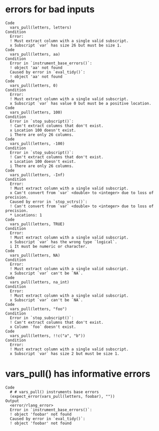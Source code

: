 # errors for bad inputs

    Code
      vars_pull(letters, letters)
    Condition
      Error:
      ! Must extract column with a single valid subscript.
      x Subscript `var` has size 26 but must be size 1.
    Code
      vars_pull(letters, aa)
    Condition
      Error in `instrument_base_errors()`:
      ! object 'aa' not found
      Caused by error in `eval_tidy()`:
      ! object 'aa' not found
    Code
      vars_pull(letters, 0)
    Condition
      Error:
      ! Must extract column with a single valid subscript.
      x Subscript `var` has value 0 but must be a positive location.
    Code
      vars_pull(letters, 100)
    Condition
      Error in `stop_subscript()`:
      ! Can't extract columns that don't exist.
      x Location 100 doesn't exist.
      i There are only 26 columns.
    Code
      vars_pull(letters, -100)
    Condition
      Error in `stop_subscript()`:
      ! Can't extract columns that don't exist.
      x Location 100 doesn't exist.
      i There are only 26 columns.
    Code
      vars_pull(letters, -Inf)
    Condition
      Error:
      ! Must extract column with a single valid subscript.
      x Can't convert from `var` <double> to <integer> due to loss of precision.
      Caused by error in `stop_vctrs()`:
      ! Can't convert from `var` <double> to <integer> due to loss of precision.
      * Locations: 1
    Code
      vars_pull(letters, TRUE)
    Condition
      Error:
      ! Must extract column with a single valid subscript.
      x Subscript `var` has the wrong type `logical`.
      i It must be numeric or character.
    Code
      vars_pull(letters, NA)
    Condition
      Error:
      ! Must extract column with a single valid subscript.
      x Subscript `var` can't be `NA`.
    Code
      vars_pull(letters, na_int)
    Condition
      Error:
      ! Must extract column with a single valid subscript.
      x Subscript `var` can't be `NA`.
    Code
      vars_pull(letters, "foo")
    Condition
      Error in `stop_subscript()`:
      ! Can't extract columns that don't exist.
      x Column `foo` doesn't exist.
    Code
      vars_pull(letters, !!c("a", "b"))
    Condition
      Error:
      ! Must extract column with a single valid subscript.
      x Subscript `var` has size 2 but must be size 1.

# vars_pull() has informative errors

    Code
      # # vars_pull() instruments base errors
      (expect_error(vars_pull(letters, foobar), ""))
    Output
      <error/rlang_error>
      Error in `instrument_base_errors()`:
      ! object 'foobar' not found
      Caused by error in `eval_tidy()`:
      ! object 'foobar' not found

